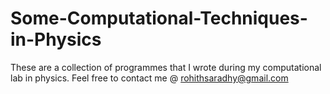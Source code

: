 # Some-Computational-Techniques-in-Physics
These are a collection of programmes that I wrote during my computational lab in physics.
Feel free to contact me @ rohithsaradhy@gmail.com

